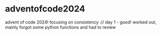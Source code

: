# adventofcode2024
advent of code 2024! focusing on consistency ://
day 1 - good! worked out, mainly forgot some python functions and had to review

